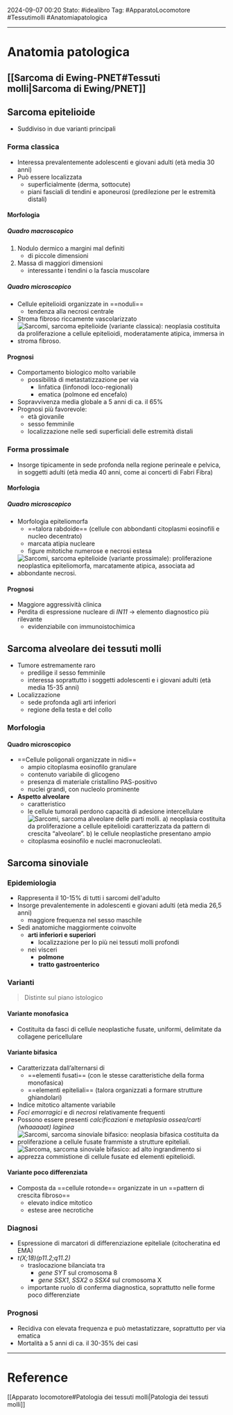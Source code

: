 2024-09-07 00:20
Stato: #idealibro 
Tag: #ApparatoLocomotore #Tessutimolli #Anatomiapatologica 

---
# Anatomia patologica

## [[Sarcoma di Ewing-PNET#Tessuti molli|Sarcoma di Ewing/PNET]]
## Sarcoma epitelioide
- Suddiviso in due varianti principali
### Forma classica
- Interessa prevalentemente adolescenti e giovani adulti (età media 30 anni)
- Può essere localizzata
	- superficialmente (derma, sottocute)
	- piani fasciali di tendini e aponeurosi (predilezione per le estremità distali)
#### Morfologia
##### Quadro macroscopico
1. Nodulo dermico a margini mal definiti
	- di piccole dimensioni
2. Massa di maggiori dimensioni
	- interessante i tendini o la fascia muscolare
##### Quadro microscopico
- Cellule epitelioidi organizzate in ==noduli==
	- tendenza alla necrosi centrale
- Stroma fibroso riccamente vascolarizzato
- ![Sarcomi, sarcoma epitelioide (variante classica): neoplasia costituita da proliferazione a cellule epitelioidi, moderatamente atipica, immersa in stroma fibroso.](https://i.imgur.com/V7ACSaB.png)
#### Prognosi
- Comportamento biologico molto variabile
	- possibilità di metastatizzazione per via
		- linfatica (linfonodi loco-regionali)
		- ematica (polmone ed encefalo)
- Sopravvivenza media globale a 5 anni di ca. il 65%
- Prognosi più favorevole:
	- età giovanile
	- sesso femminile
	- localizzazione nelle sedi superficiali delle estremità distali
### Forma prossimale
- Insorge tipicamente in sede profonda nella regione perineale e pelvica, in soggetti adulti (età media 40 anni, come ai concerti di Fabri Fibra)
#### Morfologia
##### Quadro microscopico
- Morfologia epiteliomorfa
	- ==talora rabdoide== (cellule con abbondanti citoplasmi eosinofili e nucleo decentrato)
	- marcata atipia nucleare
	- figure mitotiche numerose e necrosi estesa
- ![Sarcomi, sarcoma epitelioide (variante prossimale): proliferazione neoplastica epiteliomorfa, marcatamente atipica, associata ad abbondante necrosi.](https://i.imgur.com/YsCIUSn.png)
#### Prognosi
- Maggiore aggressività clinica
- Perdita di espressione nucleare di *IN11* → elemento diagnostico più rilevante
	- evidenziabile con immunoistochimica
## Sarcoma alveolare dei tessuti molli
- Tumore estremamente raro
	- predilige il sesso femminile
	- interessa soprattutto i soggetti adolescenti e i giovani adulti (età media 15-35 anni)
- Localizzazione
	- sede profonda agli arti inferiori
	- regione della testa e del collo
### Morfologia
#### Quadro microscopico
- ==Cellule poligonali organizzate in nidi==
	- ampio citoplasma eosinofilo granulare
	- contenuto variabile di glicogeno
	- presenza di materiale cristallino PAS-positivo
	- nuclei grandi, con nucleolo prominente
- **Aspetto alveolare**
	- caratteristico
	- le cellule tumorali perdono capacità di adesione intercellulare
	- ![Sarcomi, sarcoma alveolare delle parti molli. a) neoplasia costituita da  proliferazione a cellule epitelioidi caratterizzata da pattern di crescita “alveolare”. b) le cellule neoplastiche presentano ampio citoplasma eosinofilo e nuclei macronucleolati.](https://i.imgur.com/qXLR28Q.png)
## Sarcoma sinoviale
### Epidemiologia
- Rappresenta il 10-15% di tutti i sarcomi dell'adulto
- Insorge prevalentemente in adolescenti e giovani adulti (età media 26,5 anni)
	- maggiore frequenza nel sesso maschile
- Sedi anatomiche maggiormente coinvolte
	- **arti inferiori e superiori**
		- localizzazione per lo più nei tessuti molli profondi
	- nei visceri
		- **polmone**
		- **tratto gastroenterico**
### Varianti
>Distinte sul piano istologico
#### Variante monofasica
- Costituita da fasci di cellule neoplastiche fusate, uniformi, delimitate da collagene pericellulare
#### Variante bifasica
- Caratterizzata dall’alternarsi di
	- ==elementi fusati== (con le stesse caratteristiche della forma monofasica)
	- ==elementi epiteliali== (talora organizzati a formare strutture ghiandolari)
- Indice mitotico altamente variabile
- *Foci emorragici* e di *necrosi* relativamente frequenti
- Possono essere presenti *calcificazioni* e *metaplasia ossea/carti (whaaaaat) laginea*
- ![Sarcomi, sarcoma sinoviale bifasico: neoplasia bifasica costituita da proliferazione a cellule fusate frammiste a strutture epiteliali.](https://i.imgur.com/8hWtEGb.png)
- ![Sarcoma, sarcoma sinoviale bifasico: ad alto ingrandimento si apprezza commistione di cellule fusate ed elementi epitelioidi.](https://i.imgur.com/Zqe6iwd.png)
#### Variante poco differenziata
- Composta da ==cellule rotonde== organizzate in un ==pattern di crescita fibroso==
	- elevato indice mitotico
	- estese aree necrotiche
### Diagnosi
- Espressione di marcatori di differenziazione epiteliale (citocheratina ed EMA)
- *t(X;18)(p11.2;q11.2)*
	- traslocazione bilanciata tra
		- *gene SYT* sul cromosoma 8
		- *gene SSX1*, *SSX2* o *SSX4* sul cromosoma X
	- importante ruolo di conferma diagnostica, soprattutto nelle forme poco differenziate
### Prognosi
- Recidiva con elevata frequenza e può metastatizzare, soprattutto per via ematica
- Mortalità a 5 anni di ca. il 30-35% dei casi





---
# Reference
[[Apparato locomotore#Patologia dei tessuti molli|Patologia dei tessuti molli]]